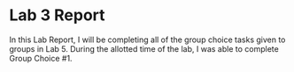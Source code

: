 # Lab 3 Report 
In this Lab Report, I will be completing all of the group choice tasks given to groups in Lab 5. During the allotted time of the lab, I was able to complete Group Choice #1. 

